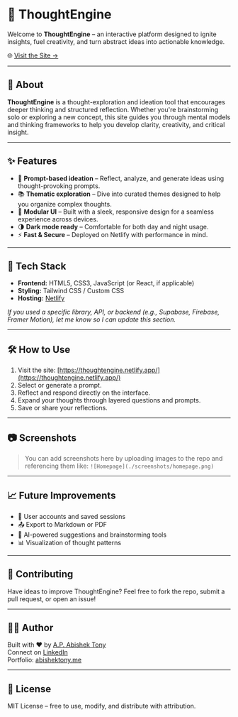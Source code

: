 # 🧠 ThoughtEngine

Welcome to **ThoughtEngine** – an interactive platform designed to ignite insights, fuel creativity, and turn abstract ideas into actionable knowledge.

🌐 [Visit the Site →](https://thoughtengine.netlify.app/)

---

## 📌 About

**ThoughtEngine** is a thought-exploration and ideation tool that encourages deeper thinking and structured reflection. Whether you're brainstorming solo or exploring a new concept, this site guides you through mental models and thinking frameworks to help you develop clarity, creativity, and critical insight.

---

## ✨ Features

- 💭 **Prompt-based ideation** – Reflect, analyze, and generate ideas using thought-provoking prompts.
- 📚 **Thematic exploration** – Dive into curated themes designed to help you organize complex thoughts.
- 🧩 **Modular UI** – Built with a sleek, responsive design for a seamless experience across devices.
- 🌗 **Dark mode ready** – Comfortable for both day and night usage.
- ⚡ **Fast & Secure** – Deployed on Netlify with performance in mind.

---

## 🚀 Tech Stack

- **Frontend:** HTML5, CSS3, JavaScript (or React, if applicable)
- **Styling:** Tailwind CSS / Custom CSS
- **Hosting:** [Netlify](https://www.netlify.com/)

_If you used a specific library, API, or backend (e.g., Supabase, Firebase, Framer Motion), let me know so I can update this section._

---

## 🛠 How to Use

1. Visit the site: [https://thoughtengine.netlify.app/](https://thoughtengine.netlify.app/)
2. Select or generate a prompt.
3. Reflect and respond directly on the interface.
4. Expand your thoughts through layered questions and prompts.
5. Save or share your reflections.

---

## 📷 Screenshots

> You can add screenshots here by uploading images to the repo and referencing them like:
> `![Homepage](./screenshots/homepage.png)`

---

## 📈 Future Improvements

- 📝 User accounts and saved sessions
- 📤 Export to Markdown or PDF
- 🤝 AI-powered suggestions and brainstorming tools
- 📊 Visualization of thought patterns

---

## 🤝 Contributing

Have ideas to improve ThoughtEngine? Feel free to fork the repo, submit a pull request, or open an issue!

---

## 🧑‍💻 Author

Built with ❤️ by [A.P. Abishek Tony](https://github.com/abishektony)  
Connect on [LinkedIn](https://www.linkedin.com/in/abishek-tony/)  
Portfolio: [abishektony.me](https://abishektony.me)

---

## 📄 License

MIT License – free to use, modify, and distribute with attribution.

